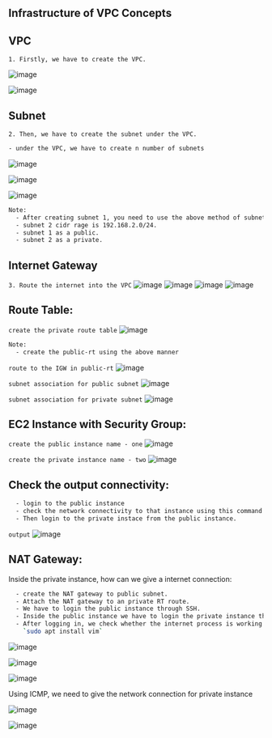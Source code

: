 ## Infrastructure of VPC Concepts

**VPC**
---
`1. Firstly, we have to create the VPC.` 

![image](https://github.com/januo-org/proof-of-concepts/assets/91359308/acfed3ea-666f-4e88-b0c3-d4a6568bb068)

![image](https://github.com/januo-org/proof-of-concepts/assets/91359308/795eca04-bb38-4f3e-bdc6-276e0ca56b8b)

**Subnet**
---

`2. Then, we have to create the subnet under the VPC.`

```sh
- under the VPC, we have to create n number of subnets
```
![image](https://github.com/januo-org/proof-of-concepts/assets/91359308/6d25cb09-7960-445e-9fc9-5e4fe706e364)

![image](https://github.com/januo-org/proof-of-concepts/assets/91359308/a77c1410-8657-4c6e-b31f-7aa814bc2dc5)

![image](https://github.com/januo-org/proof-of-concepts/assets/91359308/e1dce85d-c990-4029-ba42-f772bc8c7828)

```sh
Note:
  - After creating subnet 1, you need to use the above method of subnet 1 to create subnet 2.
  - subnet 2 cidr rage is 192.168.2.0/24.
  - subnet 1 as a public.
  - subnet 2 as a private.
```

**Internet Gateway**
---
`3. Route the internet into the VPC`
![image](https://github.com/januo-org/proof-of-concepts/assets/91359308/0df13d84-0c8c-4197-80f0-3a530e88840e)
![image](https://github.com/januo-org/proof-of-concepts/assets/91359308/627b3997-4844-4752-846b-16213b8e09de)
![image](https://github.com/januo-org/proof-of-concepts/assets/91359308/a94ffad8-7bac-4808-9a35-3f866f83a548)
![image](https://github.com/januo-org/proof-of-concepts/assets/91359308/75b7ad8b-149e-4c48-bd67-dec1afe12f1b)

**Route Table:**
---
`create the private route table`
![image](https://github.com/januo-org/proof-of-concepts/assets/91359308/e0a3e6e2-e554-4f05-8b16-6f94e04b25fb)

```sh
Note:
  - create the public-rt using the above manner
```
`route to the IGW in public-rt`
![image](https://github.com/januo-org/proof-of-concepts/assets/91359308/fb757a74-f006-4dcd-bf4f-ab14906abd07)

`subnet association for public subnet`
![image](https://github.com/januo-org/proof-of-concepts/assets/91359308/776b1a5f-8a23-438d-ad1a-935f759adc87)

`subnet association for private subnet`
![image](https://github.com/januo-org/proof-of-concepts/assets/91359308/e9b025d9-64b0-4af0-bade-9d791c38c916)

**EC2 Instance with Security Group:**
---

`create the public instance name - one`
![image](https://github.com/januo-org/proof-of-concepts/assets/91359308/fb6de43d-1409-4a55-8110-93cc90caf613)

`create the private instance name - two`
![image](https://github.com/januo-org/proof-of-concepts/assets/91359308/5a2f9b91-5170-4f53-aeb9-2648930efca5)

**Check the output connectivity:**
---

```sh
  - login to the public instance
  - check the network connectivity to that instance using this command `ping google.com`
  - Then login to the private instace from the public instance.
```
`output`
![image](https://github.com/januo-org/proof-of-concepts/assets/91359308/4eb16292-1643-4f89-8517-d6520972839f)

**NAT Gateway:**
---
Inside the private instance, how can we give a internet connection:

```sh
  - create the NAT gateway to public subnet.
  - Attach the NAT gateway to an private RT route.
  - We have to login the public instance through SSH.
  - Inside the public instance we have to login the private instance through SSH.
  - After logging in, we check whether the internet process is working or not. While working, we need to put in some commands. In case it is not working, we need to check the creation       of the Nat Gateway.
    `sudo apt install vim`
```
![image](https://github.com/januo-org/proof-of-concepts/assets/91359308/8642ee67-e506-4014-8b89-21f583916d40)

![image](https://github.com/januo-org/proof-of-concepts/assets/91359308/da075ee7-4522-4956-9a5a-6d1d35219a13)

![image](https://github.com/januo-org/proof-of-concepts/assets/91359308/ffc6774e-cef7-4d6a-8e73-a7affd627436)


Using ICMP, we need to give the network connection for private instance

![image](https://github.com/januo-org/proof-of-concepts/assets/91359308/940f11b7-1af9-490d-b4df-07ca12b0d0d6)

![image](https://github.com/januo-org/proof-of-concepts/assets/91359308/af798d96-75e5-458a-ace9-b2b9f0f915ea)


